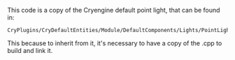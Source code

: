 This code is a copy of the Cryengine default point light, that can be found in:

```
CryPlugins/CryDefaultEntities/Module/DefaultComponents/Lights/PointLightComponent
```

This because to inherit from it, it's necessary to have a copy of the .cpp to build and link it.